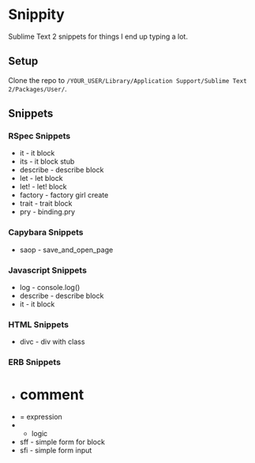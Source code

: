 # Snippity

Sublime Text 2 snippets for things I end up typing a lot.

## Setup

Clone the repo to `/YOUR_USER/Library/Application Support/Sublime Text 2/Packages/User/`.

## Snippets

### RSpec Snippets

- it - it block
- its - it block stub
- describe - describe block
- let - let block
- let! - let! block
- factory - factory girl create
- trait - trait block
- pry - binding.pry

### Capybara Snippets

- saop - save_and_open_page

### Javascript Snippets

- log - console.log()
- describe - describe block
- it - it block

### HTML Snippets

- divc - div with class

### ERB Snippets

- # comment
- = expression
- - logic
- sff - simple form for block
- sfi - simple form input
